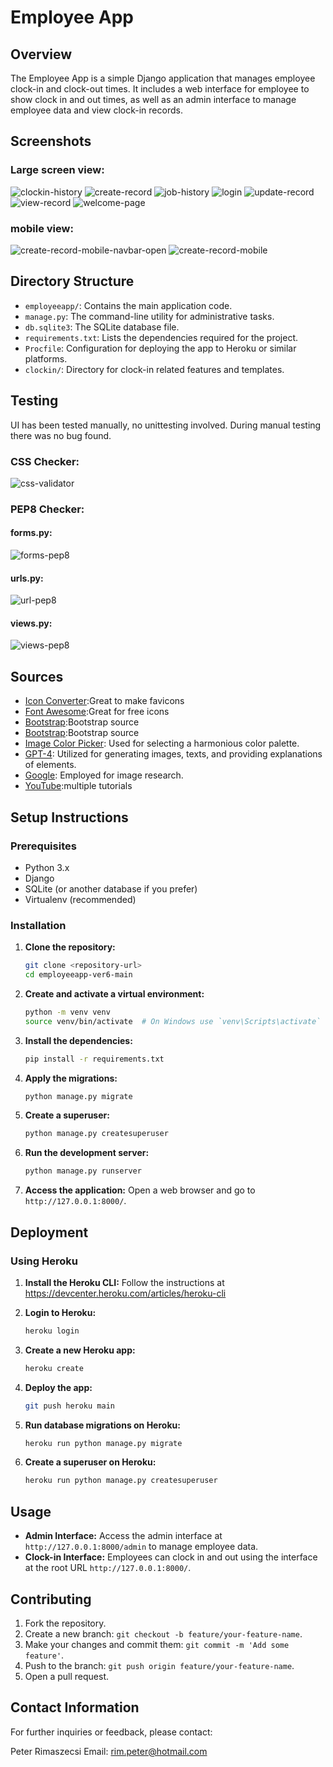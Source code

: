 # Employee App

## Overview

The Employee App is a simple Django application that manages employee clock-in and clock-out times. It includes a web interface for employee to show clock in and out times, as well as an admin interface to manage employee data and view clock-in records.

## Screenshots
### Large screen view:
![clockin-history](README-images/clockin-history.png)
![create-record](README-images/create-record.png)
![job-history](README-images/job-history.png)
![login](README-images/login.png)
![update-record](README-images/update-record.png)
![view-record](README-images/view-record.png)
![welcome-page](README-images/welcome-page.png)

### mobile view:
![create-record-mobile-navbar-open](README-images/create-record-mobile-navbar-open.png) ![create-record-mobile](README-images/create-record-mobile.png)

## Directory Structure

- `employeeapp/`: Contains the main application code.
- `manage.py`: The command-line utility for administrative tasks.
- `db.sqlite3`: The SQLite database file.
- `requirements.txt`: Lists the dependencies required for the project.
- `Procfile`: Configuration for deploying the app to Heroku or similar platforms.
- `clockin/`: Directory for clock-in related features and templates.

## Testing
UI has been tested manually, no unittesting involved.
During manual testing there was no bug found.
### CSS Checker:
![css-validator](README-images/css-validator.png)
### PEP8 Checker:
#### forms.py:
![forms-pep8](README-images/forms-pep8.png)
#### urls.py:
![url-pep8](README-images/url-pep8.png)
#### views.py:
![views-pep8](README-images/views-pep8.png)

## Sources
- [Icon Converter](https://www.icoconverter.com/):Great to make favicons
- [Font Awesome](https://fontawesome.com/account/general):Great for free icons
- [Bootstrap](https://getbootstrap.com/docs/5.3/getting-started/introduction/):Bootstrap source
- [Bootstrap](https://startbootstrap.com/):Bootstrap source
- [Image Color Picker](https://imagecolorpicker.com/): Used for selecting a harmonious color palette. 
- [GPT-4](https://chat.openai.com/?model=gpt-4): Utilized for generating images, texts, and providing explanations of elements.
- [Google](www.google.com): Employed for image research.
- [YouTube](www.youtube.com):multiple tutorials




## Setup Instructions

### Prerequisites

- Python 3.x
- Django
- SQLite (or another database if you prefer)
- Virtualenv (recommended)

### Installation

1. **Clone the repository:**
    ```bash
    git clone <repository-url>
    cd employeeapp-ver6-main
    ```

2. **Create and activate a virtual environment:**
    ```bash
    python -m venv venv
    source venv/bin/activate  # On Windows use `venv\Scripts\activate`
    ```

3. **Install the dependencies:**
    ```bash
    pip install -r requirements.txt
    ```

4. **Apply the migrations:**
    ```bash
    python manage.py migrate
    ```

5. **Create a superuser:**
    ```bash
    python manage.py createsuperuser
    ```

6. **Run the development server:**
    ```bash
    python manage.py runserver
    ```

7. **Access the application:**
    Open a web browser and go to `http://127.0.0.1:8000/`.

## Deployment

### Using Heroku

1. **Install the Heroku CLI:**
    Follow the instructions at https://devcenter.heroku.com/articles/heroku-cli

2. **Login to Heroku:**
    ```bash
    heroku login
    ```

3. **Create a new Heroku app:**
    ```bash
    heroku create
    ```

4. **Deploy the app:**
    ```bash
    git push heroku main
    ```

5. **Run database migrations on Heroku:**
    ```bash
    heroku run python manage.py migrate
    ```

6. **Create a superuser on Heroku:**
    ```bash
    heroku run python manage.py createsuperuser
    ```

## Usage

- **Admin Interface:** Access the admin interface at `http://127.0.0.1:8000/admin` to manage employee data.
- **Clock-in Interface:** Employees can clock in and out using the interface at the root URL `http://127.0.0.1:8000/`.

## Contributing

1. Fork the repository.
2. Create a new branch: `git checkout -b feature/your-feature-name`.
3. Make your changes and commit them: `git commit -m 'Add some feature'`.
4. Push to the branch: `git push origin feature/your-feature-name`.
5. Open a pull request.

## Contact Information
For further inquiries or feedback, please contact:

Peter Rimaszecsi
Email: rim.peter@hotmail.com
